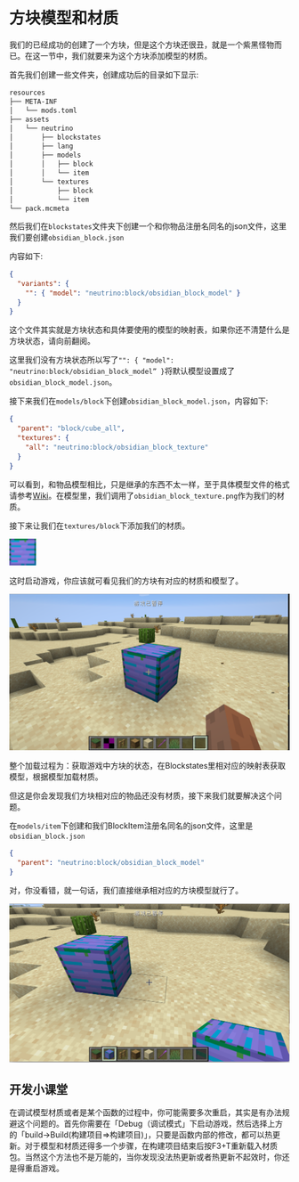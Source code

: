 # 方块模型和材质

我们的已经成功的创建了一个方块，但是这个方块还很丑，就是一个紫黑怪物而已。在这一节中，我们就要来为这个方块添加模型的材质。

首先我们创建一些文件夹，创建成功后的目录如下显示:

```
resources
├── META-INF
│   └── mods.toml
├── assets
│   └── neutrino
│       ├── blockstates
│       ├── lang
│       ├── models
│       │   ├── block
│       │   └── item
│       └── textures
│           ├── block
│           └── item
└── pack.mcmeta
```

然后我们在`blockstates`文件夹下创建一个和你物品注册名同名的json文件，这里我们要创建`obsidian_block.json`

内容如下:

```json
{
  "variants": {
    "": { "model": "neutrino:block/obsidian_block_model" }
  }
}
```

这个文件其实就是方块状态和具体要使用的模型的映射表，如果你还不清楚什么是方块状态，请向前翻阅。

这里我们没有方块状态所以写了`"": { "model": "neutrino:block/obsidian_block_model” }`将默认模型设置成了`obsidian_block_model.json`。

接下来我们在`models/block`下创建`obsidian_block_model.json`，内容如下:

```json
{
  "parent": "block/cube_all",
  "textures": {
    "all": "neutrino:block/obsidian_block_texture"
  }
}
```

可以看到，和物品模型相比，只是继承的东西不太一样，至于具体模型文件的格式请参考[Wiki](https://minecraft-zh.gamepedia.com/index.php?title=模型&variant=zh)。在模型里，我们调用了`obsidian_block_texture.png`作为我们的材质。

接下来让我们在`textures/block`下添加我们的材质。

<img src="modelandtextures.assets/obsdian_block.png" alt="obsdian_block" style="zoom:300%;" />



这时启动游戏，你应该就可看见我们的方块有对应的材质和模型了。

![image-20200428181816541](modelandtextures.assets/image-20200428181816541.png)

整个加载过程为：获取游戏中方块的状态，在Blockstates里相对应的映射表获取模型，根据模型加载材质。

但这是你会发现我们方块相对应的物品还没有材质，接下来我们就要解决这个问题。

在`models/item`下创建和我们BlockItem注册名同名的json文件，这里是`obsidian_block.json`

```json
{
  "parent": "neutrino:block/obsidian_block_model"
}
```

对，你没看错，就一句话，我们直接继承相对应的方块模型就行了。

![image-20200428182406212](modelandtextures.assets/image-20200428182406212.png)

## 开发小课堂

在调试模型材质或者是某个函数的过程中，你可能需要多次重启，其实是有办法规避这个问题的。首先你需要在「Debug（调试模式」下启动游戏，然后选择上方的「build->Build(构建项目=>构建项目)」，只要是函数内部的修改，都可以热更新。对于模型和材质还得多一个步骤，在构建项目结束后按F3+T重新载入材质包。当然这个方法也不是万能的，当你发现没法热更新或者热更新不起效时，你还是得重启游戏。